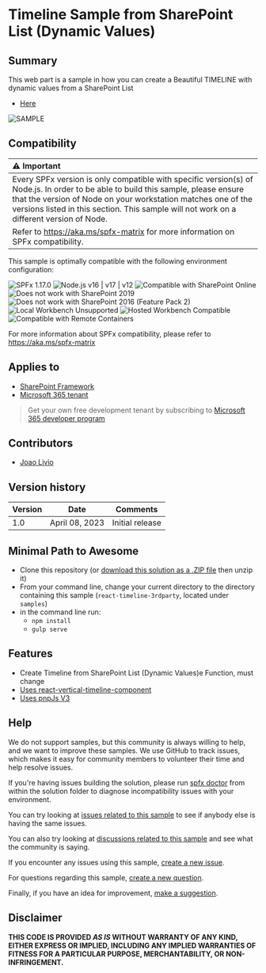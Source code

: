 # Timeline Sample from SharePoint List (Dynamic Values)

## Summary

This web part is a sample in how you can create a Beautiful TIMELINE with dynamic values from a SharePoint List 

- [Here]()

![SAMPLE](./assets/timeline.gif)

## Compatibility

| :warning: Important          |
|:---------------------------|
| Every SPFx version is only compatible with specific version(s) of Node.js. In order to be able to build this sample, please ensure that the version of Node on your workstation matches one of the versions listed in this section. This sample will not work on a different version of Node.|
|Refer to <https://aka.ms/spfx-matrix> for more information on SPFx compatibility.   |

This sample is optimally compatible with the following environment configuration:

![SPFx 1.17.0](https://img.shields.io/badge/SPFx-1.17.0-green.svg)
![Node.js v16 | v17 | v12](https://img.shields.io/badge/Node.js-v16%20%7C%20v17-green.svg)
![Compatible with SharePoint Online](https://img.shields.io/badge/SharePoint%20Online-Compatible-green.svg)
![Does not work with SharePoint 2019](https://img.shields.io/badge/SharePoint%20Server%202019-Incompatible-red.svg "SharePoint Server 2019 requires SPFx 1.4.1 or lower")
![Does not work with SharePoint 2016 (Feature Pack 2)](https://img.shields.io/badge/SharePoint%20Server%202016%20(Feature%20Pack%202)-Incompatible-red.svg "SharePoint Server 2016 Feature Pack 2 requires SPFx 1.1")
![Local Workbench Unsupported](https://img.shields.io/badge/Local%20Workbench-Unsupported-red.svg "Local workbench is no longer available as of SPFx 1.13 and above")
![Hosted Workbench Compatible](https://img.shields.io/badge/Hosted%20Workbench-Compatible-green.svg)
![Compatible with Remote Containers](https://img.shields.io/badge/Remote%20Containers-Compatible-green.svg)

For more information about SPFx compatibility, please refer to <https://aka.ms/spfx-matrix>

## Applies to

- [SharePoint Framework](https://learn.microsoft.com/sharepoint/dev/spfx/sharepoint-framework-overview)
- [Microsoft 365 tenant](https://learn.microsoft.com/sharepoint/dev/spfx/set-up-your-development-environment)

> Get your own free development tenant by subscribing to [Microsoft 365 developer program](http://aka.ms/m365devprogram)

## Contributors

* [Joao Livio](https://github.com/jtlivio)

## Version history

| Version | Date             | Comments        |
| ------- | ---------------- | --------------- |
| 1.0     | April 08, 2023 | Initial release |


## Minimal Path to Awesome

- Clone this repository (or [download this solution as a .ZIP file]() then unzip it)
- From your command line, change your current directory to the directory containing this sample (`react-timeline-3rdparty`, located under `samples`)
- in the command line run:
  - `npm install`
  - `gulp serve`


## Features

- Create Timeline from SharePoint List (Dynamic Values)e Function, must change
- [Uses react-vertical-timeline-component](https://github.com/stephane-monnot/react-vertical-timeline)
- [Uses pnpJs V3](https://pnp.github.io/pnpjs/getting-started/)


## Help

We do not support samples, but this community is always willing to help, and we want to improve these samples. We use GitHub to track issues, which makes it easy for  community members to volunteer their time and help resolve issues.

If you're having issues building the solution, please run [spfx doctor](https://pnp.github.io/cli-microsoft365/cmd/spfx/spfx-doctor/) from within the solution folder to diagnose incompatibility issues with your environment.

You can try looking at [issues related to this sample](https://github.com/pnp/sp-dev-fx-webparts/issues?q=label%3A%22sample%3A%20react-azurefunction-northwind2%22) to see if anybody else is having the same issues.

You can also try looking at [discussions related to this sample](https://github.com/pnp/sp-dev-fx-webparts/discussions?discussions_q=react-azurefunction-northwind2) and see what the community is saying.

If you encounter any issues using this sample, [create a new issue](https://github.com/pnp/sp-dev-fx-webparts/issues/new?assignees=&labels=Needs%3A+Triage+%3Amag%3A%2Ctype%3Abug-suspected%2Csample%3A%20react-azurefunction-northwind2&template=bug-report.yml&sample=react-azurefunction-northwind2&authors=@jtlivio&title=react-azurefunction-northwind2%20-%20).

For questions regarding this sample, [create a new question](https://github.com/pnp/sp-dev-fx-webparts/issues/new?assignees=&labels=Needs%3A+Triage+%3Amag%3A%2Ctype%3Aquestion%2Csample%3A%20react-azurefunction-northwind2&template=question.yml&sample=react-azurefunction-northwind2&authors=@jtlivio&title=react-azurefunction-northwind2%20-%20).

Finally, if you have an idea for improvement, [make a suggestion](https://github.com/pnp/sp-dev-fx-webparts/issues/new?assignees=&labels=Needs%3A+Triage+%3Amag%3A%2Ctype%3Aenhancement%2Csample%3A%20react-azurefunction-northwind2&template=suggestion.yml&sample=react-azurefunction-northwind2&authors=@jtlivio&title=react-azurefunction-northwind2%20-%20).

## Disclaimer

**THIS CODE IS PROVIDED _AS IS_ WITHOUT WARRANTY OF ANY KIND, EITHER EXPRESS OR IMPLIED, INCLUDING ANY IMPLIED WARRANTIES OF FITNESS FOR A PARTICULAR PURPOSE, MERCHANTABILITY, OR NON-INFRINGEMENT.**

<img src="" />
